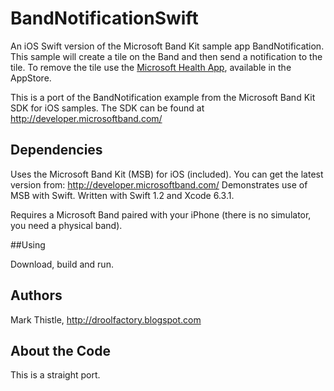 # BandNotificationSwift
An iOS Swift version of the Microsoft Band Kit sample app BandNotification. This sample will create a tile on the Band and then send a notification to the tile. To remove the tile use the [Microsoft Health App](https://itunes.apple.com/us/app/microsoft-health/id912580285?mt=8), available in the AppStore.

This is a port of the BandNotification example from the Microsoft Band Kit SDK for iOS samples. The SDK can be found at http://developer.microsoftband.com/

## Dependencies

Uses the Microsoft Band Kit (MSB) for iOS (included). You can get the latest version from: http://developer.microsoftband.com/
Demonstrates use of MSB with Swift. Written with Swift 1.2 and Xcode 6.3.1.

Requires a Microsoft Band paired with your iPhone (there is no simulator, you need a physical band).

##Using

Download, build and run.

## Authors

Mark Thistle, http://droolfactory.blogspot.com

## About the Code

This is a straight port.
